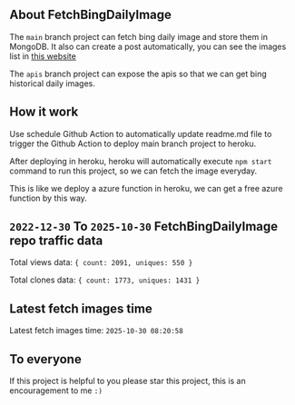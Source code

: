 ## About FetchBingDailyImage

The `main` branch project can fetch bing daily image and store them in MongoDB.
It also can create a post automatically, you can see the images list in [this website](https://oursalbum.netlify.app)

The `apis` branch project can expose the apis so that we can get bing historical daily images.

## How it work

Use schedule Github Action to automatically update readme.md file to trigger the Github Action to deploy main branch project to heroku.

After deploying in heroku, heroku will automatically execute `npm start` command to run this project, so we can fetch the image everyday.

This is like we deploy a azure function in heroku, we can get a free azure function by this way.

## `2022-12-30` To `2025-10-30` FetchBingDailyImage repo traffic data

Total views data: `{ count: 2091, uniques: 550 }`

Total clones data: `{ count: 1773, uniques: 1431 }`

## Latest fetch images time

Latest fetch images time: `2025-10-30 08:20:58`

## To everyone

If this project is helpful to you please star this project, this is an encouragement to me `:)`



